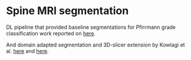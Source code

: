 # Spine MRI segmentation

DL pipeline that provided baseline segmentations for Pfirrmann grade classification work reported on [here](https://ieeexplore.ieee.org/abstract/document/10230814).

And domain adapted segmentation and 3D-slicer extension by Kowlagi et al. [here](https://journals.lww.com/spinejournal/abstract/9900/olsia__open_lumbar_spine_image_analysis___a_3d.1095.aspx) and [here](https://imedslab.github.io/spineslicer/).
